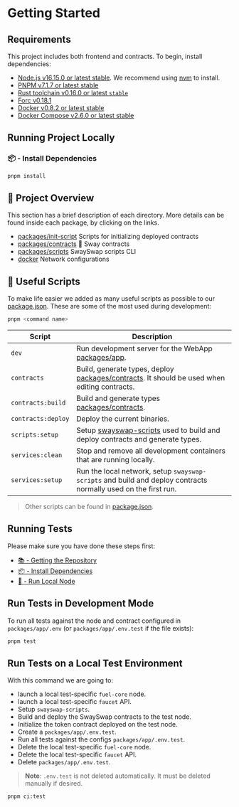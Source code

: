 # Getting Started

## Requirements

This project includes both frontend and contracts. To begin, install dependencies:

- [Node.js v16.15.0 or latest stable](https://nodejs.org/en/). We recommend using [nvm](https://github.com/nvm-sh/nvm) to install.
- [PNPM v7.1.7 or latest stable](https://pnpm.io/installation/)
- [Rust toolchain v0.16.0 or latest `stable`](https://www.rust-lang.org/tools/install)
- [Forc v0.18.1](https://fuellabs.github.io/sway/v0.18.1/introduction/installation.html#installing-from-pre-compiled-binaries)
- [Docker v0.8.2 or latest stable](https://docs.docker.com/get-docker/)
- [Docker Compose v2.6.0 or latest stable](https://docs.docker.com/get-docker/)

## Running Project Locally

### 📦 - Install Dependencies

```sh
pnpm install
```

## 📗 Project Overview

This section has a brief description of each directory. More details can be found inside each package, by clicking on the links.

- [packages/init-script](../packages/init-script/) Scripts for initializing deployed contracts
- [packages/contracts](../packages/contracts/) 🌴 Sway contracts
- [packages/scripts](../packages/scripts/) SwaySwap scripts CLI
- [docker](../docker/) Network configurations

## 🧰 Useful Scripts

To make life easier we added as many useful scripts as possible to our [package.json](../package.json). These are some of the most used during development:

```sh
pnpm <command name>
```

| Script             | Description                                                                                                          |
| ------------------ | -------------------------------------------------------------------------------------------------------------------- |
| `dev`              | Run development server for the WebApp [packages/app](../packages/app/).                                              |
| `contracts`        | Build, generate types, deploy [packages/contracts](../packages/contracts). It should be used when editing contracts. |
| `contracts:build`  | Build and generate types [packages/contracts](../packages/contracts).                                                |
| `contracts:deploy` | Deploy the current binaries.                                                                                         |
| `scripts:setup`    | Setup [swayswap-scripts](../packages/scripts/) used to build and deploy contracts and generate types.                |
| `services:clean`   | Stop and remove all development containers that are running locally.                                                 |
| `services:setup`   | Run the local network, setup `swayswap-scripts` and build and deploy contracts normally used on the first run.       |

> Other scripts can be found in [package.json](../package.json).

## Running Tests

Please make sure you have done these steps first:

- [📚 - Getting the Repository](#---getting-the-repository)
- [📦 - Install Dependencies](#---install-dependencies)
- [📒 - Run Local Node](#---run-local-node)

## Run Tests in Development Mode

To run all tests against the node and contract configured in `packages/app/.env` (or `packages/app/.env.test` if the file exists):

```sh
pnpm test
```

## Run Tests on a Local Test Environment

With this command we are going to:

- launch a local test-specific `fuel-core` node.
- launch a local test-specific `faucet` API.
- Setup `swayswap-scripts`.
- Build and deploy the SwaySwap contracts to the test node.
- Initialize the token contract deployed on the test node.
- Create a `packages/app/.env.test`.
- Run all tests against the configs `packages/app/.env.test`.
- Delete the local test-specific `fuel-core` node.
- Delete the local test-specific `faucet` API.
- Delete `packages/app/.env.test`.

> **Note**:
> `.env.test` is not deleted automatically. It must be deleted manually if desired.

```sh
pnpm ci:test
```
